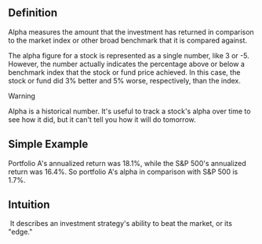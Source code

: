 ## Definition
Alpha measures the amount that the investment has returned in comparison to the market index or other broad benchmark that it is compared against. 

The alpha figure for a stock is represented as a single number, like 3 or -5. However, the number actually indicates the percentage above or below a benchmark index that the stock or fund price achieved. In this case, the stock or fund did 3% better and 5% worse, respectively, than the index.

> [!WARNING] 
> Alpha is a historical number. It's useful to track a stock's alpha over time to see how it did, but it can't tell you how it will do tomorrow.

## Simple Example
Portfolio A's annualized return was 18.1%, while the S&P 500's annualized return was 16.4%. So portfolio A's alpha in comparison with  S&P 500 is 1.7%.

## Intuition
 It describes an investment strategy's ability to beat the market, or its "edge." 
